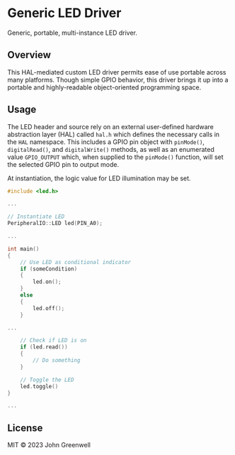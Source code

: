 # Generic LED Driver

Generic, portable, multi-instance LED driver.

## Overview

This HAL-mediated custom LED driver permits ease of use portable across many platforms. Though simple GPIO behavior, this driver brings it up into a portable and highly-readable object-oriented programming space.

## Usage

The LED header and source rely on an external user-defined hardware abstraction layer (HAL) called `hal.h` which defines the necessary calls in the `HAL` namespace. This includes a GPIO pin object with `pinMode()`, `digitalRead()`, and `digitalWrite()` methods, as well as an enumerated value `GPIO_OUTPUT` which, when supplied to the `pinMode()` function, will set the selected GPIO pin to output mode.

At instantiation, the logic value for LED illumination may be set.

```cpp
#include <led.h>

...

// Instantiate LED
PeripheralIO::LED led(PIN_A0);

...

int main()
{
    // Use LED as conditional indicator
    if (someCondition)
    {
        led.on();
    }
    else
    {
        led.off();
    }

...

    // Check if LED is on
    if (led.read())
    {
        // Do something
    }

    // Toggle the LED
    led.toggle()
}

...
```

## License

MIT © 2023 John Greenwell